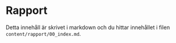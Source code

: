 ---
---

# Rapport

Detta innehåll är skrivet i markdown och du hittar innehållet i filen `content/rapport/00_index.md`.
